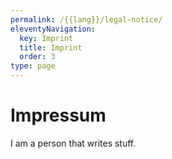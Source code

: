 ```yaml
---
permalink: /{{lang}}/legal-notice/
eleventyNavigation:
  key: Imprint
  title: Imprint
  order: 3
type: page
---
```

# Impressum

I am a person that writes stuff.